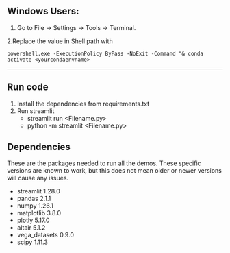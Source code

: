 ## Windows Users:

1. Go to File -> Settings -> Tools -> Terminal.

2.Replace the value in Shell path with

```
powershell.exe -ExecutionPolicy ByPass -NoExit -Command "& conda activate <yourcondaenvname>
```
***
## Run code
1. Install the dependencies from requirements.txt
2. Run streamlit 
   * streamlit run <Filename.py>
   * python -m streamlit <Filename.py>

## Dependencies

These are the packages needed to run all the demos. These specific versions are known to work, but this does not mean 
older or newer versions will cause any issues.

- streamlit 1.28.0
- pandas 2.1.1
- numpy 1.26.1
- matplotlib 3.8.0
- plotly 5.17.0
- altair 5.1.2
- vega_datasets 0.9.0
- scipy 1.11.3
